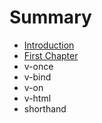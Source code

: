 # Summary

* [Introduction](README.md)
* [First Chapter](chapter1.md)
* v-once
* v-bind
* v-on
* v-html
* shorthand


